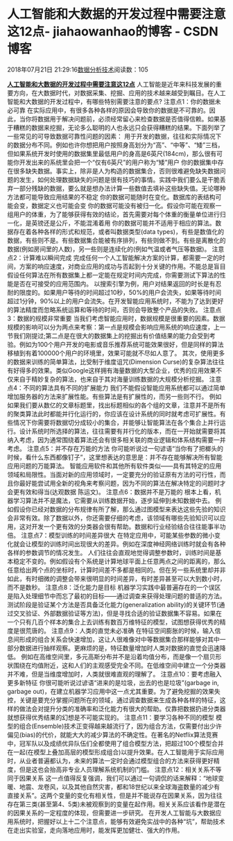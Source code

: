 
# 人工智能和大数据的开发过程中需要注意这12点​​​​​​​ - jiahaowanhao的博客 - CSDN博客


2018年07月21日 21:29:16[数据分析技术](https://me.csdn.net/jiahaowanhao)阅读数：105


**[人工智能和大数据的开发过程中需要注意这12点](http://cda.pinggu.org/view/26155.html)**
人工智能是近年来科技发展的重要方向，在大数据时代，对数据采集、挖掘、应用的技术越来越受到瞩目。在人工智能和大数据的开发过程中，有哪些特别需要注意的要点?
注意点1：你的数据未必可靠
在实际应用中，有很多各种各样的原因会导致你的数据是不可靠的。因此，当你将数据用于解决问题前，必须经常留心来检查数据是否值得信赖。如果基于糟糕的数据来挖掘，无论多么聪明的人也永远只会获得糟糕的结果。下面列举了一些常见的可导致数据可靠性问题的因素：
用于开发的数据，往往和实际情况下的数据分布不同。例如也许你想把用户按照身高划分为“高”、“中等”、“矮”三档，但如果系统开发时使用的数据集里最低用户的身高是6英尺(184cm)，那么很有可能你开发出来的系统里会把一个“仅有6英尺”的用户称为“矮”用户
你的数据集中存在很多缺失数据。事实上，除非是人为构造的数据集合，否则很难避免缺失数据问题的发生，如何处理数据缺失的问题是很有技巧的事情。实践中我们要么是干脆丢弃一部分残缺的数据，要么就是想办法计算一些数值去填补这些缺失值。无论哪种方法都可能导致应用结果的不稳定
你的数据可能随时在变化。数据库的表结构可能会变，数据定义也可能会变
你的数据可能没有被归一化。假设你可能在观察一组用户的体重，为了能够获得有效的结论，首先需要对每个体重的衡量单位进行归一化，是英镑还是公斤，不能混淆着用
你的数据可能并不适用于相应的算法。数据存在着各种各样的形式和规范，或者叫数据类型(data types)，有些是数值化的数据，有些则不是。有些数据集合能被有序排列，有些则做不到。有些是离散化的数据(例如房间里的人数)，另一些则是连续化的(例如气温或者气压等数据)。
注意点2：计算难以瞬间完成
完成任何一个人工智能解决方案的计算，都需要一定的时间，方案的响应速度，对商业应用的成功与否起到十分关键的作用。不能总是盲目假设任何算法在所有数据集上都一定能在规定时间内完成，你需要测试下算法的性能是否在可接受的应用范围内。
以搜索引擎为例，用户对结果返回的时长是有忍耐的限度的。如果用户等待的时间超过10秒，50%的用户会流失，如果等待时间超过1分钟，90%以上的用户会流失。在开发智能应用系统时，不能为了达到更好的算法精度而忽略系统运算和等待的时间，否则会导致整个产品的失败。
注意点3：数据的规模非常重要
当我们考虑智能应用时，数据规模是很重要的因素。数据规模的影响可以分为两点来考察：第一点是规模会影响应用系统的响应速度，上一节我们刚提过;第二点是在很大的数据集上的挖掘出有价值结果的能力会受到考验。例如为100个用户开发的电影或音乐推荐系统可能效果很好，但是同样的算法移植到有着100000个用户的环境里，效果可能就不尽如人意了。
其次，使用更多的数据来训练的简单算法，比受制于维度诅咒(Dimension Curse)的复杂算法往往有好得多的效果。类似Google这样拥有海量数据的大型企业，优秀的应用效果不仅来自于精妙复杂的算法，也来自于其对海量训练数据的大规模分析挖掘。
注意点4：不同的算法具有不同的扩展能力
我们不能假设智能应用系统都可以通过简单增加服务器的方法来扩展性能。有些算法是有扩展性的，而另一些则不行。
例如如果我们要从数亿的文章标题里，找出标题相似的各个组的文章，注意并不是所有的聚类算法此时都能并行化运行的，你应该在设计系统的同时就考虑可扩展性。有些情况下你需要将数据切分成较小的集合，并能够让智能算法在各个集合上并行运行。设计系统时所选择的算法，往往需要有并行化的版本，而在一开始就需要将其纳入考虑，因为通常围绕着算法还会有很多相关联的商业逻辑和体系结构需要一并考虑。
注意点5：并不存在万能的方法
你可能听说过一句谚语“当你有了把榔头的时候，看什么东西都像钉子”，这里想表达的意思是：并不存在能够解决所有智能应用问题的万能算法。
智能应用软件和其他所有软件类似——具有其特定的应用领域和局限性。当面对新的应用领域时，一定要充分的验证原有方法的可行性，而且你最好能尝试用全新的视角来考察问题，因为不同的算法在解决特定的问题时才会更有效和得当(达观数据 陈运文)。
注意点6：数据并不是万能的
根本上看，机器学习算法并不是魔法，它需要从训练数据开始，逐步延伸到未知数据中去。
例如假设你已经对数据的分布规律有所了解，那么通过图模型来表达这些先验的知识会非常有效。除了数据以外，你还需要仔细的考虑，该领域有哪些先验知识可以应用，这对开发一个更有效的分类器会很有帮助。数据和行业经验结合往往能事半功倍。
注意点7：模型训练的时间差异很大
在特定应用中，可能某些参数的微小变化就会让模型的训练时间出现很大的差异。例如在深度神经网络训练时就会有各种各样的参数调节的情况发生。
人们往往会直观地觉得调整参数时，训练时间是基本稳定不变的。例如假设有个系统是计算地球平面上任意两点之间的距离的，那么任意给出两个点的坐标时，计算时间差不多都是相同的。但在另一些系统里却并非如此，有时细微的调整会带来很明显的时间差异，有时差异甚至可以大到数小时，而不是数秒。
注意点8：泛化能力是目标
机器学习实践中最普遍存在的一个误区是陷入处理细节中而忘了最初的目标——通过调查来获得处理问题的普适的方法。
测试阶段是验证某个方法是否具备泛化能力(generalization ability)的关键环节(通过交叉验证、外部数据验证等方法)，但是寻找合适的验证数据集不容易。如果在一个只有几百个样本的集合上去训练有数百万维特征的模型，试图想获得优秀的精度是很荒唐的。
注意点9：人类的直觉未必准确
在特征空间膨胀的时候，输入信息间形成的组合关系会快速增加，这让人很难像对中等数据集合那样能够对其中一部分数据进行抽样观察。更麻烦的是，特征数量增加时人类对数据的直觉会迅速降低。
例如在高维空间里，多元高斯分布并不是沿着均值分布，而是像一个扇贝形状围绕在均值附近，这和人们的主观感受完全不同。在低维空间中建立一个分类器并不难，但是当维度增加时，人类就很难直观的理解了。
注意点10：要考虑融入更多新特征
你很可能听说过谚语“进来的是垃圾，出去的也是垃圾”(garbage in, garbage out)，在建立机器学习应用中这一点尤其重要。为了避免挖掘的效果失控，关键是要充分掌握问题所在的领域，通过调查数据来生成各种各样的特征，这样的做法会对提升分类的准确率和泛化能力有很大的帮助。仅靠把数据扔进分类器就想获得优秀结果的幻想是不可能实现的。
注意点11：要学习各种不同的模型
模型的组合(Ensemble)技术正变得越来越流行了，因为组合方法，仅需要付出少许偏见(bias)的代价，就能大大的减少算法的不确定性。在著名的Netflix算法竞赛中，冠军队以及成绩优异队伍们全都使用了组合模型方法，把超过100个模型合并在一起(在模型上叠加高层的模型形成组合)以提升效果。在人工智能用于实际应用时，从业者普遍都认为，未来的算法一定时会通过模型组合的方法来获得更好精度，但是这也会抬高非专业人员理解系统机制的门槛。
注意点12：相关关系不等同于因果关系
这一点值得反复强调，我们可以通过一句调侃的话来解释：“地球变暖、地震、龙卷风，以及其他自然灾害，都和18世纪以来全球海盗数量的减少有直接关系”。这两个变量的变化有相关性，但是并不能说存在因果关系，因为往往存在第三类(甚至第4、5类)未被观察到的变量在起作用。相关关系应该看作是潜在的因果关系的一定程度的体现，但需要进一步研究。
在开发人工智能与大数据应用系统时，把握好以上十二个注意点，能够有效避免实战中的各种“坑”，帮助技术在走出实验室，走向落地应用时，能发挥更加健壮、强大的作用。

